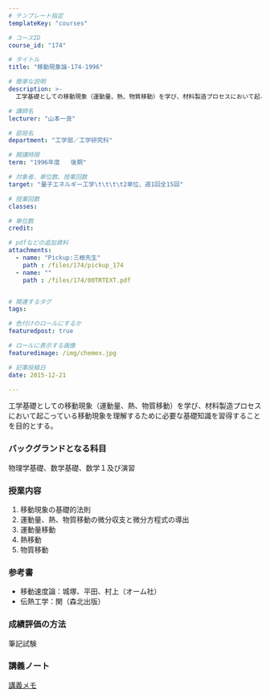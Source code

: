 ```yaml
---
# テンプレート指定
templateKey: "courses"

# コースID
course_id: "174"

# タイトル
title: "移動現象論-174-1996"

# 簡単な説明
description: >-
  工学基礎としての移動現象（運動量、熱、物質移動）を学び、材料製造プロセスにおいて起こっている移動現象を理解するために必要な基礎知識を習得することを目的とする。...

# 講師名
lecturer: "山本一良"

# 部局名
department: "工学部／工学研究科"

# 開講時限
term: "1996年度	後期"

# 対象者、単位数、授業回数
target: "量子エネルギー工学\t\t\t\t2単位、週1回全15回"

# 授業回数
classes: 

# 単位数
credit: 

# pdfなどの追加資料
attachments: 
  - name: "Pickup:三根先生" 
    path : /files/174/pickup_174
  - name: "" 
    path : /files/174/00TRTEXT.pdf


# 関連するタグ
tags:

# 色付けのロールにするか
featuredpost: true

# ロールに表示する画像
featuredimage: /img/chemex.jpg

# 記事投稿日
date: 2015-12-21

---
```

工学基礎としての移動現象（運動量、熱、物質移動）を学び、材料製造プロセスにおいて起こっている移動現象を理解するために必要な基礎知識を習得することを目的とする。


### バックグランドとなる科目

物理学基礎、数学基礎、数学１及び演習

### 授業内容

  1. 移動現象の基礎的法則
  2. 運動量、熱、物質移動の微分収支と微分方程式の導出
  3. 運動量移動
  4. 熱移動
  5. 物質移動

### 参考書 

  * 移動速度論：城塚、平田、村上（オーム社）
  * 伝熱工学：関（森北出版）

### 成績評価の方法

筆記試験

### 講義ノート


[講義メモ](/files/174/00TRTEXT.pdf) 


